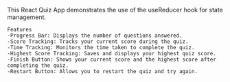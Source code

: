 This React Quiz App demonstrates the use of the useReducer hook for state management.

    Features
    -Progress Bar: Displays the number of questions answered.
    -Score Tracking: Tracks your current score during the quiz.
    -Time Tracking: Monitors the time taken to complete the quiz.
    -Highest Score Tracking: Saves and displays your highest quiz score.
    -Finish Button: Shows your current score and the highest score after completing the quiz.
    -Restart Button: Allows you to restart the quiz and try again.
